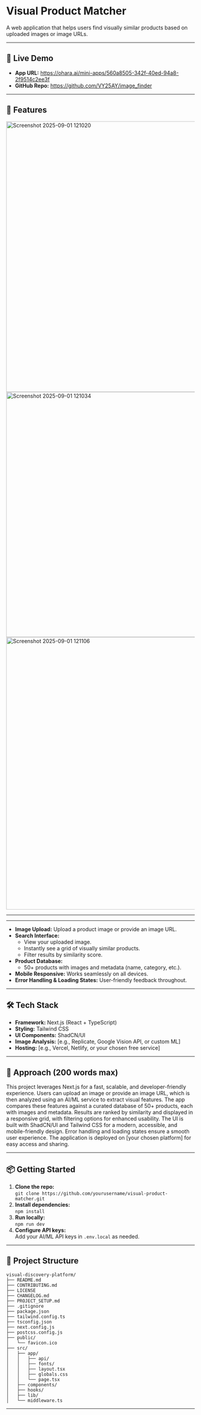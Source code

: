 # Visual Product Matcher

A web application that helps users find visually similar products based on uploaded images or image URLs.

---

## 🚀 Live Demo

- **App URL:** https://ohara.ai/mini-apps/560a8505-342f-40ed-94a8-2f9514c2ee3f
- **GitHub Repo:** https://github.com/VY25AY/image_finder

---

## 📸 Features
<img width="1190" height="723" alt="Screenshot 2025-09-01 121020" src="https://github.com/user-attachments/assets/96037bed-fa53-4bef-9f4e-9cdbc4245c22" />
<img width="869" height="655" alt="Screenshot 2025-09-01 121034" src="https://github.com/user-attachments/assets/94715c47-41eb-4064-bc43-e89ef3c846e8" />
<img width="800" height="728" alt="Screenshot 2025-09-01 121106" src="https://github.com/user-attachments/assets/f910a14d-1ec5-4542-995f-8a3da0d20b5d" />



---
---
- **Image Upload:** Upload a product image or provide an image URL.
- **Search Interface:** 
  - View your uploaded image.
  - Instantly see a grid of visually similar products.
  - Filter results by similarity score.
- **Product Database:** 
  - 50+ products with images and metadata (name, category, etc.).
- **Mobile Responsive:** Works seamlessly on all devices.
- **Error Handling & Loading States:** User-friendly feedback throughout.

---

## 🛠️ Tech Stack

- **Framework:** Next.js (React + TypeScript)
- **Styling:** Tailwind CSS
- **UI Components:** ShadCN/UI
- **Image Analysis:** [e.g., Replicate, Google Vision API, or custom ML]
- **Hosting:** [e.g., Vercel, Netlify, or your chosen free service]

---

## 📝 Approach (200 words max)

This project leverages Next.js for a fast, scalable, and developer-friendly experience. Users can upload an image or provide an image URL, which is then analyzed using an AI/ML service to extract visual features. The app compares these features against a curated database of 50+ products, each with images and metadata. Results are ranked by similarity and displayed in a responsive grid, with filtering options for enhanced usability. The UI is built with ShadCN/UI and Tailwind CSS for a modern, accessible, and mobile-friendly design. Error handling and loading states ensure a smooth user experience. The application is deployed on [your chosen platform] for easy access and sharing.

---

## 📦 Getting Started

1. **Clone the repo:**  
   `git clone https://github.com/yourusername/visual-product-matcher.git`
2. **Install dependencies:**  
   `npm install`
3. **Run locally:**  
   `npm run dev`
4. **Configure API keys:**  
   Add your AI/ML API keys in `.env.local` as needed.

---

## 📂 Project Structure

```
visual-discovery-platform/
├── README.md
├── CONTRIBUTING.md
├── LICENSE
├── CHANGELOG.md
├── PROJECT_SETUP.md
├── .gitignore
├── package.json
├── tailwind.config.ts
├── tsconfig.json
├── next.config.js
├── postcss.config.js
├── public/
│   └── favicon.ico
├── src/
│   ├── app/
│   │   ├── api/
│   │   ├── fonts/
│   │   ├── layout.tsx
│   │   ├── globals.css
│   │   └── page.tsx
│   ├── components/
│   ├── hooks/
│   ├── lib/
│   └── middleware.ts
```

---

